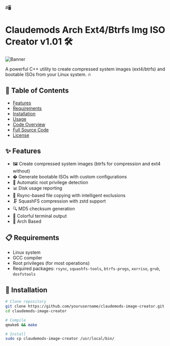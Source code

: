 
  #🖥️
                  
  # Claudemods Arch Ext4/Btrfs Img ISO Creator v1.01 🛠️

![Banner](https://via.placeholder.com/800x200?text=Claudemods+Image+Creator)

A powerful C++ utility to create compressed system images (ext4/btrfs) and bootable ISOs from your Linux system. 🔥

## 📝 Table of Contents
- [Features](#-features)
- [Requirements](#-requirements)
- [Installation](#-installation)
- [Usage](#-usage)
- [Code Overview](#-code-overview)
- [Full Source Code](#-full-source-code)
- [License](#-license)

## ✨ Features
- 🖼️ Create compressed system images (btrfs for compression and ext4 without)
- � Generate bootable ISOs with custom configurations
- 🔐 Automatic root privilege detection
- 📊 Disk usage reporting
- 🔄 Rsync-based file copying with intelligent exclusions
- 🗜️ SquashFS compression with zstd support
- 🔍 MD5 checksum generation
- 🎨 Colorful terminal output
- 🐧 Arch Based

## 📋 Requirements
- Linux system
- GCC compiler
- Root privileges (for most operations)
- Required packages: `rsync`, `squashfs-tools`, `btrfs-progs`, `xorriso`, `grub`, `dosfstools`

## 🚀 Installation
```bash
# Clone repository
git clone https://github.com/yourusername/claudemods-image-creator.git
cd claudemods-image-creator

# Compile
qmake6 && make

# Install
sudo cp claudemods-image-creator /usr/local/bin/
